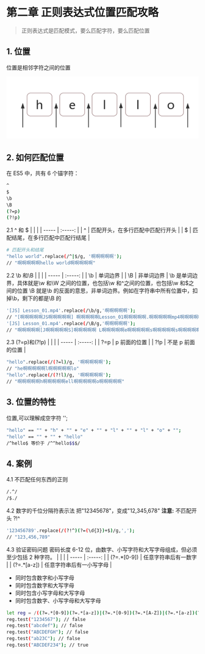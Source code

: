 # 第二章 正则表达式位置匹配攻略

> 正则表达式是匹配模式，要么匹配字符，要么匹配位置

## 1. 位置

位置是相邻字符之间的位置

![](./lib/95d0faf6b21f9414d24c8281b3046746.png)

## 2. 如何匹配位置

在 ES5 中，共有 6 个锚字符：

```bash
^
$
\b
\B
(?=p)
(?!p)
```

2.1 ^ 和 \$
| | |
| ----- | :-----: |
| ^ | 匹配开头，在多行匹配中匹配行开头 |
| \$ | 匹配结尾，在多行匹配中匹配行结尾 |

```bash
# 匹配开头和结尾
"hello world".replace(/^|$/g, '啊啊啊啊啊');
// "啊啊啊啊啊hello world啊啊啊啊啊"
```

2.2 \b 和\B
| | |
| ----- | :-----: |
| \b | 单词边界 |
| \B | 非单词边界 |
\b 是单词边界，具体就是\w 和\W 之间的位置，也包括\w 和^之间的位置，也包括\w 和\$之间的位置
\B 就是\b 的反面的意思，非单词边界。例如在字符串中所有位置中，扣掉\b，剩下的都是\B 的

```bash
'[JS] Lesson_01.mp4'.replace(/\b/g,'啊啊啊啊啊');
// "[啊啊啊啊啊JS啊啊啊啊啊] 啊啊啊啊啊Lesson_01啊啊啊啊啊.啊啊啊啊啊mp4啊啊啊啊啊"
'[JS] Lesson_01.mp4'.replace(/\B/g,'啊啊啊啊啊');
// "啊啊啊啊啊[J啊啊啊啊啊S]啊啊啊啊啊 L啊啊啊啊啊e啊啊啊啊啊s啊啊啊啊啊s啊啊啊啊啊o啊啊啊啊啊n啊啊啊啊啊_啊啊啊啊啊0啊啊啊啊啊1.m啊啊啊啊啊p啊啊啊啊啊4"
```

2.3 (?=p)和(?!p)
| | |
| ----- | :-----: |
| ?=p | p 前面的位置 |
| ?!p | 不是 p 前面的位置 |

```bash
"hello".replace(/(?=l)/g, '啊啊啊啊啊');
// "he啊啊啊啊啊l啊啊啊啊啊lo"
"hello".replace(/(?!l)/g, '啊啊啊啊啊');
// "啊啊啊啊啊h啊啊啊啊啊ell啊啊啊啊啊o啊啊啊啊啊"
```

## 3. 位置的特性

位置,可以理解成空字符 '';

```bash
"hello" == "" + "h" + "" + "e" + "" + "l" + "" + "l" + "o" + "";
"hello" == "" + "" + "hello"
/^hello$ 等价于 /^^hello$$$/
```

## 4. 案例

4.1 不匹配任何东西的正则

```bash
/.^/
/$./
```

4.2 数字的千位分隔符表示法
把"12345678"，变成"12,345,678"
**注意:** 不匹配开头 ?!^

```bash
'123456789'.replace(/(?!^)(?=(\d{3})+$)/g,',');
// "123,456,789"
```

4.3 验证密码问题
密码长度 6-12 位，由数字、小写字符和大写字母组成，但必须至少包括 2 种字符。
| | |
| ----- | :-----: |
| (?=.\*[0-9]) | 任意字符串后有一数字 |
| (?=.\*[a-z]) | 任意字符串后有一小写字母 |

- 同时包含数字和小写字母
- 同时包含数字和大写字母
- 同时包含小写字母和大写字母
- 同时包含数字、小写字母和大写字母

```bash
let reg = /((?=.*[0-9])(?=.*[a-z])|(?=.*[0-9])(?=.*[A-Z])|(?=.*[a-z])(?=.*[A-Z]))^[0-9A-Za-z]{6,12}$/g;
reg.test("1234567"); // false
reg.test("abcdef"); // false
reg.test("ABCDEFGH"); // false
reg.test("ab23C"); // false
reg.test("ABCDEF234"); // true
```
